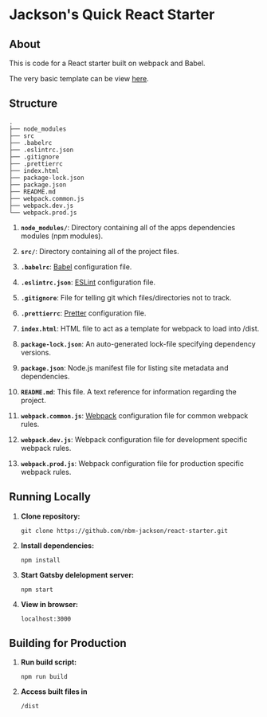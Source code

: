 # Jackson's Quick React Starter

## About

This is code for a React starter built on webpack and Babel.

The very basic template can be view [here](https://jacksons-react-starter.netlify.com).

## Structure

    .
    ├── node_modules
    ├── src
    ├── .babelrc
    ├── .eslintrc.json
    ├── .gitignore
    ├── .prettierrc
    ├── index.html
    ├── package-lock.json
    ├── package.json
    ├── README.md
    ├── webpack.common.js
    ├── webpack.dev.js
    └── webpack.prod.js

1. **`node_modules/`**: Directory containing all of the apps dependencies modules (npm modules).

2. **`src/`**: Directory containing all of the project files.

3. **`.babelrc`**: [Babel](https://babeljs.io/docs/en/) configuration file.

4. **`.eslintrc.json`**: [ESLint](https://eslint.org/) configuration file.

5. **`.gitignore`**: File for telling git which files/directories not to track.

6. **`.prettierrc`**: [Pretter](https://prettier.io) configuration file.

7. **`index.html`**: HTML file to act as a template for webpack to load into /dist.

8. **`package-lock.json`**: An auto-generated lock-file specifying dependency versions.

9. **`package.json`**: Node.js manifest file for listing site metadata and dependencies.

10. **`README.md`**: This file. A text reference for information regarding the project.

11. **`webpack.common.js`**: [Webpack](https://webpack.js.org/) configuration file for common webpack rules.

12. **`webpack.dev.js`**: Webpack configuration file for development specific webpack rules.

13. **`webpack.prod.js`**: Webpack configuration file for production specific webpack rules.

## Running Locally

1.  **Clone repository:**

    `git clone https://github.com/nbm-jackson/react-starter.git`

2.  **Install dependencies:**

    `npm install`

3.  **Start Gatsby delelopment server:**

    `npm start`

4.  **View in browser:**

    `localhost:3000`

## Building for Production

1.  **Run build script:**

    `npm run build`

2.  **Access built files in**

    `/dist`
